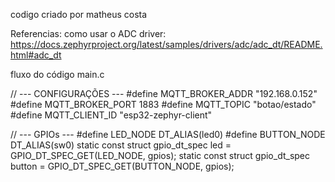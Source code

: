 codigo criado por matheus costa

Referencias:
como usar o ADC driver: https://docs.zephyrproject.org/latest/samples/drivers/adc/adc_dt/README.html#adc_dt


fluxo do código main.c

// --- CONFIGURAÇÕES ---
#define MQTT_BROKER_ADDR "192.168.0.152"
#define MQTT_BROKER_PORT 1883
#define MQTT_TOPIC       "botao/estado"
#define MQTT_CLIENT_ID   "esp32-zephyr-client"

// --- GPIOs ---
#define LED_NODE    DT_ALIAS(led0)
#define BUTTON_NODE DT_ALIAS(sw0)
static const struct gpio_dt_spec led = GPIO_DT_SPEC_GET(LED_NODE, gpios);
static const struct gpio_dt_spec button = GPIO_DT_SPEC_GET(BUTTON_NODE, gpios);